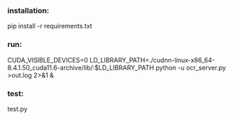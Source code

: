 
### installation:
pip install -r requirements.txt

### run:
CUDA_VISIBLE_DEVICES=0 LD_LIBRARY_PATH=./cudnn-linux-x86_64-8.4.1.50_cuda11.6-archive/lib/:$LD_LIBRARY_PATH python -u ocr_server.py >out.log 2>&1 &


### test:
test.py

